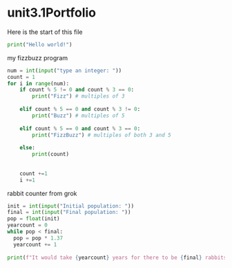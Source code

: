 # unit3.1Portfolio
Here is the start of this file
```python
print("Hello world!")

```

my fizzbuzz program

```python
num = int(input("type an integer: "))
count = 1
for i in range(num):
    if count % 5 != 0 and count % 3 == 0:
        print("Fizz") # multiples of 3
        
    elif count % 5 == 0 and count % 3 != 0:
        print("Buzz") # multiples of 5
        
    elif count % 5 == 0 and count % 3 == 0:
        print("FizzBuzz") # multiples of both 3 and 5
        
    else:
        print(count)
    
    
    count +=1
    i +=1

```

rabbit counter from grok

```python
init = int(input("Initial population: "))
final = int(input("Final population: "))
pop = float(init)
yearcount = 0
while pop < final:
  pop = pop * 1.37
  yearcount += 1
  
print(f"It would take {yearcount} years for there to be {final} rabbits.")
  
```
